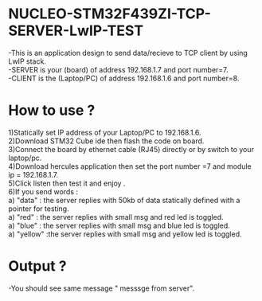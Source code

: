 # NUCLEO-STM32F439ZI-TCP-SERVER-LwIP-TEST
-This is an application design to send data/recieve to TCP client by using LwIP stack.\
-SERVER is your (board) of address 192.168.1.7 and port number=7.\
-CLIENT is the (Laptop/PC) of address 192.168.1.6 and port number=8.

# How to use ?
1)Statically set IP address of your Laptop/PC to 192.168.1.6.\
2)Download STM32 Cube ide then flash the code on board.\
3)Connect the board by ethernet cable (RJ45) directly or by switch to your laptop/pc.\
4)Download hercules application then set the port number =7 and module ip = 192.168.1.7.\
5)Click listen then test it and enjoy .\
6)If you send words :\
  a) "data" : the server replies with 50kb of data statically defined with a pointer for testing.\
  a) "red" : the server replies with small msg and red led is toggled.\
  a) "blue" : the server replies with small msg and blue led is toggled.\
  a) "yellow" :the server replies with small msg and yellow led is toggled.

# Output ?
-You should see same message " <ur msg> messsge from server".

